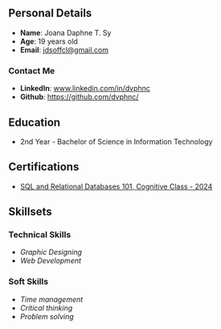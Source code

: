 ## Personal Details
- **Name**: Joana Daphne T. Sy
- **Age**: 19 years old
- **Email**: jdsoffcl@gmail.com

### Contact Me
- **LinkedIn**: www.linkedin.com/in/dvphnc
-  **Github**: https://github.com/dvphnc/

## Education
- 2nd Year - Bachelor of Science in Information Technology

## Certifications
- [SQL and Relational Databases 101, Cognitive Class - 2024](https://courses.cognitiveclass.ai/certificates/fea1a489739a4b02ab4c9d266a0ade0f)

## Skillsets

### Technical Skills
- *Graphic Designing*
- *Web Development*
  
### Soft Skills
- *Time management*
- *Critical thinking*
- *Problem solving*
